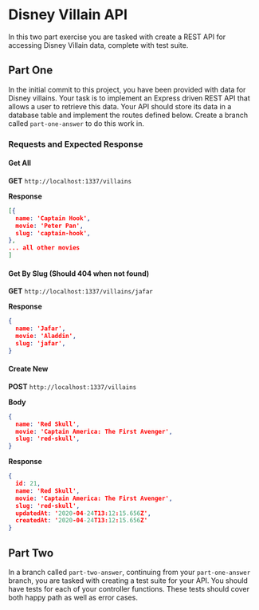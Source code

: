# Disney Villain API

In this two part exercise you are tasked with create a REST API for accessing Disney Villain data, complete with test suite.

## Part One

In the initial commit to this project, you have been provided with data for Disney villains. Your task is to implement an Express driven REST API that allows a user to retrieve this data. Your API should store its data in a database table and implement the routes defined below. Create a branch called `part-one-answer` to do this work in.

### Requests and Expected Response

#### Get All

**GET** `http://localhost:1337/villains`

**Response**
```JSON
[{
  name: 'Captain Hook',
  movie: 'Peter Pan',
  slug: 'captain-hook',
},
... all other movies
]
```

#### Get By Slug (Should 404 when not found)

**GET** `http://localhost:1337/villains/jafar`

**Response**
```JSON
{
  name: 'Jafar',
  movie: 'Aladdin',
  slug: 'jafar',
}
```

#### Create New

**POST** `http://localhost:1337/villains`

**Body**
```JSON
{
  name: 'Red Skull',
  movie: 'Captain America: The First Avenger',
  slug: 'red-skull',
}
```

**Response**
```JSON
{
  id: 21,
  name: 'Red Skull',
  movie: 'Captain America: The First Avenger',
  slug: 'red-skull',
  updatedAt: '2020-04-24T13:12:15.656Z',
  createdAt: '2020-04-24T13:12:15.656Z'
}
```

## Part Two

In a branch called `part-two-answer`, continuing from your `part-one-answer` branch, you are tasked with creating a test suite for your API. You should have tests for each of your controller functions. These tests should cover both happy path as well as error cases.

